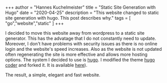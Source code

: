 +++
author = "Hannes Kuchelmeister"
title = "Static Site Generation with Hugo"
date = "2020-04-25"
description = "This website changed to static site generation with hugo. This post describes why."
tags = [
    "go","website","static"
]
+++

I decided to move this website away from wordpress to a static site generator. This has the advatage that I do not constantly need to update. Moreover, I don't have problems with security issues as there is no online login and the website's speed increases.
Also as the website is not updated often regenerating the site is more effective and allows more hosting options. The system I decided to use is [hugo](https://gohugo.io). I modified the theme [hugo coder](https://github.com/luizdepra/hugo-coder) and forked it. It is available [here](https://github.com/13hannes11/hugo-coder-timeline)).

The result, a simple, elegant and fast website.